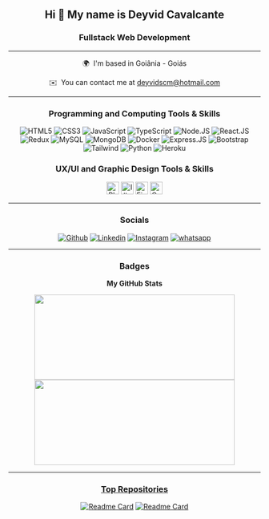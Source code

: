 <div align="center">
<h2> Hi 👋 My name is Deyvid Cavalcante</h2>


### Fullstack Web Development
---------------------------------

 🌍  I'm based in Goiânia - Goiás
 
 ✉️  You can contact me at [deyvidscm@hotmail.com](mailto:deyvidscm@hotmail.com)
 
 ---------------------------------

### Programming and Computing Tools & Skills

<p align="center">
<img src="https://img.shields.io/badge/HTML5-E34F26?style=for-the-badge&logo=html5&logoColor=white" alt="HTML5" />
<img src="https://img.shields.io/badge/CSS3-1572B6?style=for-the-badge&logo=css3&logoColor=white" alt="CSS3" />
<img src="https://img.shields.io/badge/JavaScript-F7DF1E?style=for-the-badge&logo=javascript&logoColor=white" alt="JavaScript" />
<img src="https://img.shields.io/badge/TypeScript-007ACC?style=for-the-badge&logo=typescript&logoColor=white" alt="TypeScript" />
<img src="https://img.shields.io/badge/Node.js-43853D?style=for-the-badge&logo=node.js&logoColor=white" alt="Node.JS" />
<img src="https://img.shields.io/badge/React-20232A?style=for-the-badge&logo=react&logoColor=61DAFB" alt="React.JS" />
<img src="https://img.shields.io/badge/Redux-593D88?style=for-the-badge&logo=redux&logoColor=white" alt="Redux" />
<img src="https://img.shields.io/badge/MySQL-005C84?style=for-the-badge&logo=mysql&logoColor=white" alt="MySQL" />
<img src="https://img.shields.io/badge/MongoDB-4EA94B?style=for-the-badge&logo=mongodb&logoColor=white" alt="MongoDB" />
<img src="https://img.shields.io/badge/docker-%230db7ed.svg?style=for-the-badge&logo=docker&logoColor=white" alt="Docker" />
<img src="https://img.shields.io/badge/Express.js-404D59?style=for-the-badge" alt="Express.JS" />
<img src="https://img.shields.io/badge/Bootstrap-563D7C?style=for-the-badge&logo=bootstrap&logoColor=white" alt="Bootstrap" />
<img src="https://img.shields.io/badge/Tailwind_CSS-38B2AC?style=for-the-badge&logo=tailwind-css&logoColor=white" alt="Tailwind" />
<img src="https://img.shields.io/badge/Python-14354C?style=for-the-badge&logo=python&logoColor=white" alt="Python" />
<img src="https://img.shields.io/badge/Heroku-430098?style=for-the-badge&logo=heroku&logoColor=white" alt="Heroku" />


### UX/UI and Graphic Design Tools & Skills

<img src="https://aleen42.github.io/badges/src/photoshop.svg" height="25" alt="Photoshop" />
<img src="https://aleen42.github.io/badges/src/illustrator.svg" height="25" alt="Illustrator" />
<img src="https://img.shields.io/badge/Figma-F24E1E?style=for-the-badge&logo=figma&logoColor=white" height="25" alt="Figma" />
<img src="https://img.shields.io/badge/Canva-%2300C4CC.svg?&style=for-the-badge&logo=Canva&logoColor=white" height="25" alt="Canva" />
</p>

---------------------------------

### Socials
[![Github](https://img.shields.io/badge/GitHub-100000?style=for-the-badge&logo=github&logoColor=white)](https://github.com/deyvid-dev)
[![Linkedin](https://img.shields.io/badge/LinkedIn-0077B5?style=for-the-badge&logo=linkedin&logoColor=white)](https://www.linkedin.com/in/deyvid-dos-santos/)
[![Instagram](https://img.shields.io/badge/Instagram-E4405F?style=for-the-badge&logo=instagram&logoColor=white)](https://www.instagram.com/deyvidscm/)
[![whatsapp](https://img.shields.io/badge/WhatsApp-25D366?style=for-the-badge&logo=whatsapp&logoColor=white)](https://api.whatsapp.com/send?phone=5562983101124)

---------------------------------

### Badges

<b>My GitHub Stats</b>

<div align="center" display="inline-block">
  <a href="https://github.com/deyvid-dev">
  <img height="170em" width="400em" src="https://github-readme-stats.vercel.app/api?username=deyvid-dev&show_icons=true&theme=react&include_all_commits=true&count_private=true"/><img height="170em" width="400em" src="https://github-readme-stats.vercel.app/api/top-langs/?username=deyvid-dev&layout=compact&langs_count=7&theme=react"/>
</div>

---------------------------------

### Top Repositories

[![Readme Card](https://github-readme-stats.vercel.app/api/pin/?username=deyvid-dev&repo=trybe-exercises&theme=react)](https://deyvid-dev/trybe-exercises)
[![Readme Card](https://github-readme-stats.vercel.app/api/pin/?username=deyvid-dev&repo=Mysql-All-for-One&theme=react)](https://deyvid-dev/Mysql-All-for-One)

